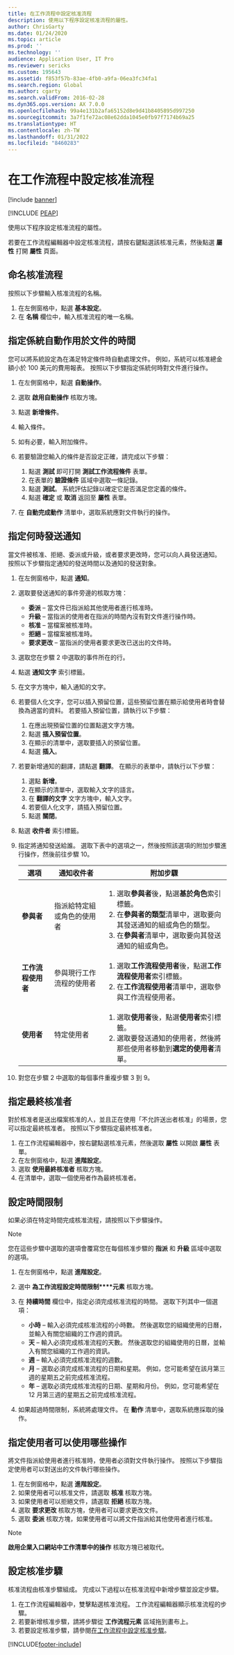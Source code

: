 ```yaml
---
title: 在工作流程中設定核准流程
description: 使用以下程序設定核准流程的屬性。
author: ChrisGarty
ms.date: 01/24/2020
ms.topic: article
ms.prod: ''
ms.technology: ''
audience: Application User, IT Pro
ms.reviewer: sericks
ms.custom: 195643
ms.assetid: f853f57b-83ae-4fb0-a9fa-06ea3fc34fa1
ms.search.region: Global
ms.author: cgarty
ms.search.validFrom: 2016-02-28
ms.dyn365.ops.version: AX 7.0.0
ms.openlocfilehash: 99a4e131b2afa65152d8e9d41b8405895d997250
ms.sourcegitcommit: 3a7f1fe72ac08e62dda1045e0fb97f7174b69a25
ms.translationtype: HT
ms.contentlocale: zh-TW
ms.lasthandoff: 01/31/2022
ms.locfileid: "8460283"
---
```

# <a name="configure-approval-processes-in-a-workflow"></a>在工作流程中設定核准流程

[!include [banner](../includes/banner.md)]


[!INCLUDE [PEAP](../../../includes/peap-1.md)]

使用以下程序設定核准流程的屬性。

若要在工作流程編輯器中設定核准流程，請按右鍵點選該核准元素，然後點選 **屬性** 打開 **屬性** 頁面。

## <a name="name-the-approval-process"></a>命名核准流程

按照以下步驟輸入核准流程的名稱。

1. 在左側窗格中，點選 **基本設定**。
2. 在 **名稱** 欄位中，輸入核准流程的唯一名稱。

## <a name="specify-when-the-system-automatically-acts-on-the-document"></a>指定係統自動作用於文件的時間

您可以將系統設定為在滿足特定條件時自動處理文件。 例如，系統可以核准總金額小於 100 美元的費用報表。 按照以下步驟指定係統何時對文件進行操作。

1. 在左側窗格中，點選 **自動操作**。
2. 選取 **啟用自動操作** 核取方塊。
3. 點選 **新增條件**。
4. 輸入條件。
5. 如有必要，輸入附加條件。
6. 若要驗證您輸入的條件是否設定正確，請完成以下步驟：

    1. 點選 **測試** 即可打開 **測試工作流程條件** 表單。
    2. 在表單的 **驗證條件** 區域中選取一條記錄。
    3. 點選 **測試**。 系統評估記錄以確定它是否滿足您定義的條件。
    4. 點選 **確定** 或 **取消** 返回至 **屬性** 表單。

7. 在 **自動完成動作** 清單中，選取系統應對文件執行的操作。

## <a name="specify-when-notifications-are-sent"></a>指定何時發送通知

當文件被核准、拒絕、委派或升級，或者要求更改時，您可以向人員發送通知。 按照以下步驟指定通知的發送時間以及通知的發送對象。

1. 在左側窗格中，點選 **通知**。
2. 選取要發送通知的事件旁邊的核取方塊：

    - **委派** – 當文件已指派給其他使用者進行核准時。
    - **升級** – 當指派的使用者在指派的時間內沒有對文件進行操作時。
    - **核准** – 當檔案被核准時。
    - **拒絕** – 當檔案被核准時。
    - **要求更改** – 當指派的使用者要求更改已送出的文件時。

3. 選取您在步驟 2 中選取的事件所在的行。
4. 點選 **通知文字** 索引標籤。
5. 在文字方塊中，輸入通知的文字。
6. 若要個人化文字，您可以插入預留位置，這些預留位置在顯示給使用者時會替換為適當的資料。 若要插入預留位置，請執行以下步驟：

    1. 在應出現預留位置的位置點選文字方塊。
    2. 點選 **插入預留位置**。
    3. 在顯示的清單中，選取要插入的預留位置。
    4. 點選 **插入**。

7. 若要新增通知的翻譯，請點選 **翻譯**。 在顯示的表單中，請執行以下步驟：

    1. 選點 **新增**。
    2. 在顯示的清單中，選取輸入文字的語言。
    3. 在 **翻譯的文字** 文字方塊中，輸入文字。
    4. 若要個人化文字，請插入預留位置。
    5. 點選 **關閉**。

8. 點選 **收件者** 索引標籤。
9. 指定將通知發送給誰。 選取下表中的選項之一，然後按照該選項的附加步驟進行操作，然後前往步驟 10。

    <table>
    <thead>
    <tr>
    <th>選項</th>
    <th>通知收件者</th>
    <th>附加步驟</th>
    </tr>
    </thead>
    <tbody>
    <tr>
    <td><strong>參與者</strong></td>
    <td>指派給特定組或角色的使用者</td>
    <td>
    <ol>
    <li>選取<strong>參與者</strong>後，點選<strong>基於角色</strong>索引標籤。</li>
    <li>在<strong>參與者的類型</strong>清單中，選取要向其發送通知的組或角色的類型。</li>
    <li>在<strong>參與者</strong>清單中，選取要向其發送通知的組或角色。</li>
    </ol>
    </td>
    </tr>
    <tr>
    <td><strong>工作流程使用者</strong></td>
    <td>參與現行工作流程的使用者</td>
    <td>
    <ol>
    <li>選取<strong>工作流程使用者</strong>後，點選<strong>工作流程使用者</strong>索引標籤。</li>
    <li>在<strong>工作流程使用者</strong>清單中，選取參與工作流程使用者。</li>
    </ol>
    </td>
    </tr>
    <tr>
    <td><strong>使用者</strong></td>
    <td>特定使用者</td>
    <td>
    <ol>
    <li>選取<strong>使用者</strong>後，點選<strong>使用者</strong>索引標籤。</li>
    <li>選取要發送通知的使用者，然後將那些使用者移動到<strong>選定的使用者</strong>清單。</li>
    </ol>
    </td>
    </tr>
    </tbody>
    </table>

10. 對您在步驟 2 中選取的每個事件重複步驟 3 到 9。

## <a name="specify-a-final-approver"></a>指定最終核准者

對於核准者是送出檔案核准的人，並且正在使用「不允許送出者核准」的場景，您可以指定最終核准者。 按照以下步驟指定最終核准者。

1. 在工作流程編輯器中，按右鍵點選核准元素，然後選取 **屬性** 以開啟 **屬性** 表單。
2. 在左側窗格中，點選 **進階設定**。
3. 選取 **使用最終核准者** 核取方塊。
4. 在清單中，選取一個使用者作為最終核准者。

## <a name="set-a-time-limit"></a>設定時間限制

如果必須在特定時間完成核准流程，請按照以下步驟操作。

> [!NOTE]
> 您在這些步驟中選取的選項會覆寫您在每個核准步驟的 **指派** 和 **升級** 區域中選取的選項。

1. 在左側窗格中，點選 **進階設定**。
2. 選中 **為工作流程設定時間限制****元素** 核取方塊。
3. 在 **持續時間** 欄位中，指定必須完成核准流程的時間。 選取下列其中一個選項：

    - **小時** – 輸入必須完成核准流程的小時數。 然後選取您的組織使用的日曆，並輸入有關您組織的工作週的資訊。
    - **天** – 輸入必須完成核准流程的天數。 然後選取您的組織使用的日曆，並輸入有關您組織的工作週的資訊。
    - **週** – 輸入必須完成核准流程的週數。
    - **月** – 選取必須完成核准流程的日期和星期。 例如，您可能希望在該月第三週的星期五之前完成核准流程。
    - **年** – 選取必須完成核准流程的日期、星期和月份。 例如，您可能希望在 12 月第三週的星期五之前完成核准流程。

4. 如果超過時間限制，系統將處理文件。 在 **動作** 清單中，選取系統應採取的操作。

## <a name="specify-which-actions-are-available-to-the-user"></a>指定使用者可以使用哪些操作

將文件指派給使用者進行核准時，使用者必須對文件執行操作。 按照以下步驟指定使用者可以對送出的文件執行哪些操作。

1. 在左側窗格中，點選 **進階設定**。
2. 如果使用者可以核准文件，請選取 **核准** 核取方塊。
3. 如果使用者可以拒絕文件，請選取 **拒絕** 核取方塊。
4. 選取 **要求更改** 核取方塊，使用者可以要求更改文件。
5. 選取 **委派** 核取方塊，如果使用者可以將文件指派給其他使用者進行核准。

> [!NOTE]
> **啟用企業入口網站中工作清單中的操作** 核取方塊已被取代。

## <a name="configure-the-approval-steps"></a>設定核准步驟

核准流程由核准步驟組成。 完成以下過程以在核准流程中新增步驟並設定步驟。

1. 在工作流程編輯器中，雙擊點選核准流程。 工作流程編輯器顯示核准流程的步驟。
2. 若要新增核准步驟，請將步驟從 **工作流程元素** 區域拖到畫布上。
3. 若要設定核准步驟，請參閱[在工作流程中設定核准步驟](configure-approval-step-workflow.md)。


[!INCLUDE[footer-include](../../../includes/footer-banner.md)]